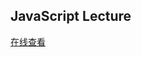 JavaScript Lecture
---

[在线查看](https://cdn.rawgit.com/pureweber/PureWeber2015-Summer/tree/master/task3/doc/javascript/demo.htm)

